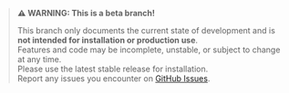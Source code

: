 
> **⚠️ WARNING: This is a beta branch!**
>
> This branch only documents the current state of development and is **not intended for installation or production use**.  
> Features and code may be incomplete, unstable, or subject to change at any time.  
> Please use the latest stable release for installation.  
> Report any issues you encounter on [GitHub Issues](https://github.com/damachine/coolerdash/issues).
